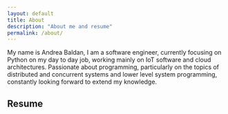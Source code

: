 ```yaml
---
layout: default
title: About
description: "About me and resume"
permalink: /about/
---
```

My name is Andrea Baldan, I am a software engineer, currently focusing on
Python on my day to day job, working mainly on IoT software and cloud
architectures. Passionate about programming, particularly on the topics of
distributed and concurrent systems and lower level system programming,
constantly looking forward to extend my knowledge.

## Resume

<object data="{{site.url}}{{site.baseurl}}/assets/images/CV.pdf#toolbar=0&navpanes=0&scrollbar=0" style="overflow:hidden;min-height:102vh;width:100%" type='application/pdf'/>
